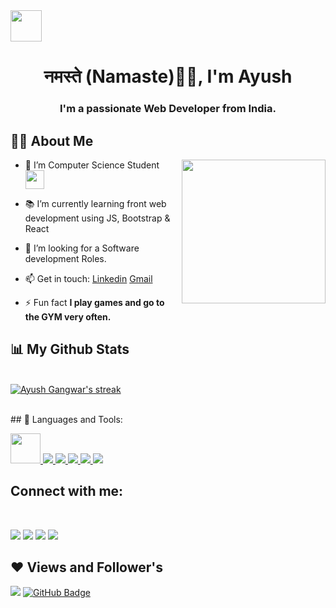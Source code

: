 <img align='center' src="https://media.giphy.com/media/12oufCB0MyZ1Go/giphy.gif" width="50">


<h1 align="center">नमस्ते (Namaste)🙏🏻, I'm Ayush</h1>
<h3 align="center">I'm a passionate Web Developer from India.</h3>


## 🙋‍♂️ About Me
<img align='right' src="https://media.giphy.com/media/M9gbBd9nbDrOTu1Mqx/giphy.gif" width="230">

- 🔭 I’m   Computer Science Student <img src="https://media.giphy.com/media/WUlplcMpOCEmTGBtBW/giphy.gif" width="30"> 
- 📚 I’m currently learning front web development using JS, Bootstrap & React
- 👯 I’m looking for a Software development Roles.
- 📫 Get in touch: [Linkedin](https://www.linkedin.com/in/ayushgangwar-a63674228/) [Gmail](mailto:ayush.gangwar210899@gmail.com)

- ⚡ Fun fact **I play games and go to the GYM very often.**



## 📊 My Github Stats

  <br/>
      <a href="https://github.com/ayush21gangwar/github-readme-streak-stats">
    <img title="🔥 Get streak stats for your profile at git.io/streak-stats" alt="Ayush Gangwar's streak" src="https://github-readme-streak-stats.herokuapp.com/?user=ayush21gangwar&theme=black-ice&hide_border=true&stroke=0000&background=060A0CD0"/>
    </a>
</p>
 <br/>
## 🚀 Languages and Tools:
<br/>
<p align="left"> 
    <a href="https://docs.oracle.com/en/java/" target="_blank"> <img src="https://img.icons8.com/color/344/java-coffee-cup-logo--v1.png" style="height:48px"/> </a>
    <a href="https://developer.mozilla.org/en-US/docs/Web/JavaScript" target="_blank"> <img src="https://img.icons8.com/color/48/000000/javascript.png"/> </a> 
    <a href="https://www.w3.org/html/" target="_blank"> <img src="https://img.icons8.com/color/48/000000/html-5.png"/> </a> 
    <a href="https://www.w3schools.com/css/" target="_blank"> <img src="https://img.icons8.com/color/48/000000/css3.png"/> </a> 
    <a href="https://getbootstrap.com" target="_blank"> <img src="https://img.icons8.com/color/48/000000/bootstrap.png"/> </a> 
    <a style="padding-right:8px;" href="https://www.mysql.com/" target="_blank"> <img src="https://img.icons8.com/fluent/50/000000/mysql-logo.png"/> </a>
</p>

## Connect with me:
<br/>
<p align="left">
<a href = "mailto:ayush.gangwar210899@gmail.com"><img src="https://img.shields.io/badge/Gmail-D14836?style=for-the-badge&logo=gmail&logoColor=white"/></a>
<a href = "https://www.linkedin.com/in/ayush-gangwar-a63674228/"><img src="https://img.icons8.com/fluent/48/000000/linkedin.png"/></a>
<a href = "https://twitter.com/aayush_gangwar"><img src="https://img.icons8.com/fluent/48/000000/twitter.png"/></a>
<a href = "https://www.instagram.com/aayush_gangwar/"><img src="https://img.icons8.com/fluent/48/000000/instagram-new.png"/></a>
</p>

## ❤ Views and Follower's
<a href="https://github.com/ayush21gangwar/github-profile-views-counter"><img src="https://komarev.com/ghpvc/?username=ayush21gangwar"></a>
<a href="https://github.com/ayush21gangwar?tab=followers"><img src="https://img.shields.io/github/followers/ayush21gangwar?label=Followers&style=social" alt="GitHub Badge"></a>
